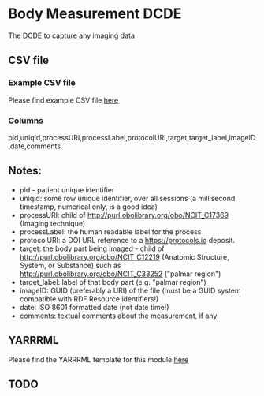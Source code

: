 # Body Measurement DCDE

The DCDE to capture any imaging data

## CSV file 

### Example CSV file
Please find example CSV file [here](../csv/imaging.csv)

### Columns

 pid,uniqid,processURI,processLabel,protocolURI,target,target_label,imageID,date,comments


## Notes:
  * pid - patient unique identifier
  * uniqid:  some row unique identifier, over all sessions (a millisecond timestamp, numerical only, is a good idea)
  * processURI:  child of http://purl.obolibrary.org/obo/NCIT_C17369 (Imaging technique)
  * processLabel:  the human readable label for the process
  * protocolURI: a DOI URL reference to a https://protocols.io deposit.
  * target:  the body part being imaged - child of http://purl.obolibrary.org/obo/NCIT_C12219 (Anatomic Structure, System, or Substance) such as http://purl.obolibrary.org/obo/NCIT_C33252 ("palmar region")
  * target_label:  label of that body part (e.g. "palmar region")
  * imageID:  GUID (preferably a URI) of the file (must be a GUID system compatible with RDF Resource identifiers!)
  * date:  ISO 8601 formatted date  (not date time!)
  * comments:  textual comments about the measurement, if any

## YARRRML

Please find the YARRRML template for this module [here](../templates/imaging_yarrrml_template.yaml)
  
##  TODO

